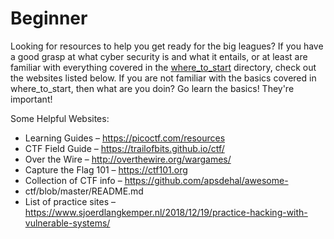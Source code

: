 # Beginner
Looking for resources to help you get ready for the big leagues? If you have a good grasp at what cyber security is and what it entails, or at least are familiar with everything covered in the [where_to_start](/0_Where_To_Start) directory, check out the websites listed below. If you are not familiar with the basics covered in where_to_start, then what are you doin? Go learn the basics! They're important! <br>

Some Helpful Websites:
- Learning Guides – https://picoctf.com/resources
- CTF Field Guide – https://trailofbits.github.io/ctf/
- Over the Wire – http://overthewire.org/wargames/
- Capture the Flag 101 – https://ctf101.org
- Collection of CTF info – https://github.com/apsdehal/awesome-
- ctf/blob/master/README.md
- List of practice sites – https://www.sjoerdlangkemper.nl/2018/12/19/practice-hacking-with-vulnerable-systems/
